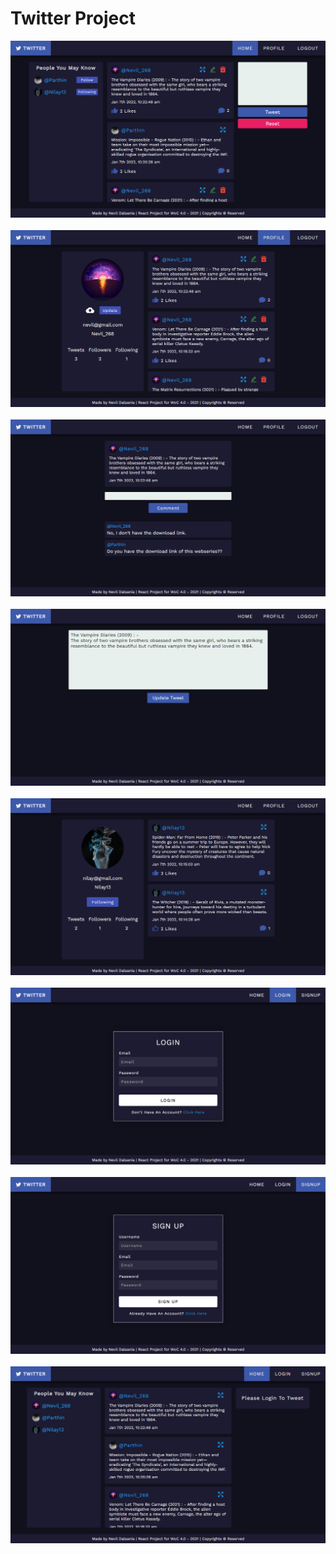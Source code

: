 # Twitter Project

<img src="./Readme-Images/1.png" />
&nbsp;
<img src="./Readme-Images/2.png" />
&nbsp;
<img src="./Readme-Images/3.png" />
&nbsp;
<img src="./Readme-Images/4.png" />
&nbsp;
<img src="./Readme-Images/5.png" />
&nbsp;
<img src="./Readme-Images/6.png" />
&nbsp;
<img src="./Readme-Images/7.png" />
&nbsp;
<img src="./Readme-Images/8.png" />
&nbsp;